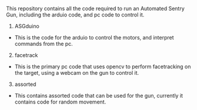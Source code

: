 This repository contains all the code required to run an Automated Sentry Gun, including the arduio code, and pc code to control it.

1. ASGduino

- This is the code for the arduio to control the motors, and interpret commands from the pc.

2. facetrack

- This is the primary pc code that uses opencv to perform facetracking on the target, using a webcam on the gun to control it.

3. assorted

- This contains assorted code that can be used for the gun, currently it contains code for random movement.
